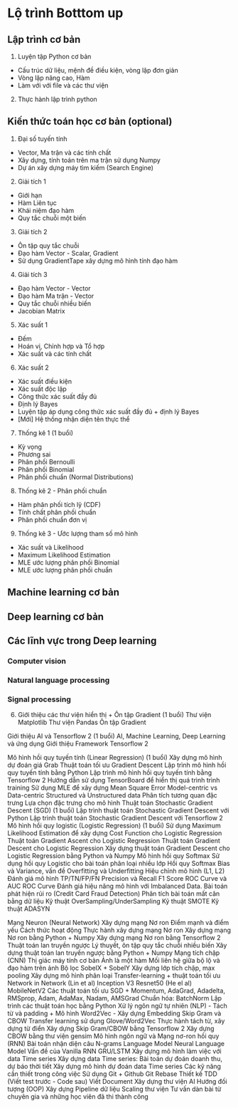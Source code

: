 # Lộ trình Botttom up

## Lập trình cơ bản

1. Luyện tập Python cơ bản
* Cấu trúc dữ liệu, mệnh đề điều kiện, vòng lặp đơn giản
* Vòng lặp nâng cao, Hàm
* Làm với với file và các thư viện

2. Thực hành lập trình python

## Kiến thức toán học cơ bản (optional)

1. Đại số tuyến tính 
* Vector, Ma trận và các tính chất
* Xây dựng, tính toán trên ma trận sử dụng Numpy
* Dự án xây dựng máy tìm kiếm (Search Engine)

2. Giải tích 1 
* Giới hạn
* Hàm Liên tục
* Khái niệm đạo hàm
* Quy tắc chuỗi một biến

3. Giải tích 2 
* Ôn tập quy tắc chuỗi
* Đạo hàm Vector - Scalar, Gradient
* Sử dụng GradientTape xây dựng mô hình tính đạo hàm

4. Giải tích 3
* Đạo hàm Vector - Vector
* Đạo hàm Ma trận - Vector
* Quy tắc chuỗi nhiều biến
* Jacobian Matrix

5. Xác suất 1
* Đếm
* Hoán vị, Chỉnh hợp và Tổ hợp
* Xác suất và các tính chất

6. Xác suất 2 
* Xác suất điều kiện
* Xác suất độc lập
* Công thức xác suất đầy đủ
* Định lý Bayes
* Luyện tập áp dụng công thức xác suất đầy đủ + định lý Bayes
* [Mới] Hệ thống nhận diện tên thực thể

7. Thống kê 1 (1 buổi)
* Kỳ vọng
* Phương sai
* Phân phối Bernoulli
* Phân phối Binomial
* Phân phối chuẩn (Normal Distributions)

8. Thống kê 2 - Phân phối chuẩn
* Hàm phân phối tích lỹ (CDF)
* Tính chất phân phối chuẩn
* Phân phối chuẩn đơn vị

9. Thống kê 3 - Ước lượng tham số mô hình
* Xác suất và Likelihood
* Maximum Likelihood Estimation
* MLE ước lượng phân phối Binomial
* MLE ước lượng phân phối chuẩn

## Machine learning cơ bản


## Deep learning cơ bản


## Các lĩnh vực trong Deep learning

### Computer vision


### Natural language processing


### Signal processing

6. Giới thiệu các thư viện hiển thị + Ôn tập Gradient (1 buổi)
Thư viện Matplotlib 
Thư viện Pandas
Ôn tập Gradient


Giới thiệu AI và Tensorflow 2 (1 buổi)
AI, Machine Learning, Deep Learning và ứng dụng
Giới thiệu Framework Tensorflow 2


Mô hình hồi quy tuyến tính (Linear Regression) (1 buổi)
Xây dựng mô hình dự đoán giá Grab
Thuật toán tối ưu Gradient Descent
Lập trình mô hình hồi quy tuyến tính bằng Python
Lập trình mô hình hồi quy tuyến tính bằng Tensorflow 2
Hướng dẫn sử dụng TensorBoard để hiển thị quá trình trình training
Sử dụng MLE để xây dựng Mean Square Error
Model-centric vs Data-centric
Structured và Unstructured data
Phân tích tương quan đặc trưng
Lựa chọn đặc trưng cho mô hình
Thuật toán Stochastic Gradient Descent (SGD) (1 buổi)
Lập trình thuật toán Stochastic Gradient Descent với Python 
Lập trình thuật toán Stochastic Gradient Descent với Tensorflow 2
Mô hình hồi quy logistic (Logistic Regression) (1 buổi)
Sử dụng Maximum Likelihood Estimation để xây dựng Cost Function cho Logistic Regression
Thuật toán Gradient Ascent cho Logistic Regression
Thuật toán Gradient Descent cho Logistic Regression
Xây dựng thuật toán Gradient Descent cho Logistic Regression bằng Python và Numpy
Mô hình hồi quy Softmax
Sử dụng hồi quy Logistic cho bài toán phân loại nhiều lớp
Hồi quy Softmax
Bias và Variance, vấn đề Overfitting và Underfitting
Hiệu chỉnh mô hình (L1, L2)
Đánh giá mô hình
TP/TN/FP/FN
Precision và Recall
F1 Score
ROC Curve và AUC ROC Curve
Đánh giá hiệu năng mô hình với Imbalanced Data.
Bài toán phát hiện rủi ro (Credit Card Fraud Detection)
Phân tích bài toán mất cân bằng dữ liệu
Kỹ thuật OverSampling/UnderSampling
Kỹ thuật SMOTE
Kỹ thuật ADASYN	

Mạng Neuron (Neural Network)
Xây dựng mạng Nơ ron 
Điểm mạnh và điểm yếu
Cách thức hoạt động
Thực hành xây dựng mạng Nơ ron
 Xây dựng mạng Nơ ron bằng Python + Numpy
Xây dựng mạng Nơ ron bằng Tensorflow 2
Thuật toán lan truyền ngược
Lý thuyết, ôn tập quy tắc chuỗi nhiều biến
Xây dựng thuật toán lan truyền ngược bằng Python + Numpy
Mạng tích chập (CNN)
Thị giác máy tính cơ bản
Ảnh là một hàm
Mối liên hệ giữa bộ lộ và đạo hàm trên ảnh
Bộ lọc SobelX + SobelY
Xây dựng lớp tích chập, max pooling
Xây dựng mô hình phân loại
Transfer-learning + thuật toán tối ưu
Network in Network (Lin et al)
Inception V3
Resnet50 (He el al)
MobileNetV2
Các thuật toán tối ưu
SGD + Momentum, AdaGrad, Adadelta, RMSprop, Adam, AdaMax, Nadam, AMSGrad
Chuẩn hóa: BatchNorm
Lập trình các thuật toán học bằng Python
Xử lý ngôn ngữ tự nhiên (NLP) - Tách từ và padding + Mô hình Word2Vec - Xây dựng Embedding
Skip Gram và CBOW
Transfer learning sử dụng Glove/Word2Vec
Thực hành tách từ, xây dựng từ điển
Xây dựng Skip Gram/CBOW bằng Tensorflow 2
Xây dựng CBOW bằng thư viện gensim
Mô hình ngôn ngữ và Mạng nơ-ron hồi quy (RNN)
Bài toán nhận diện câu
N-grams Language Model
Neural Language Model
Vấn đề của Vanilla RNN
GRU/LSTM
Xây dựng mô hình làm việc với data Time series
Xây dựng data Time series: Bài toán dự đoán doanh thu, dự báo thời tiết
Xây dựng mô hình dự đoán data Time series
Các kỹ năng cần thiết trong công việc
Sử dụng Git + Github
Git Rebase
Thiết kế TDD (Viết test trước - Code sau)
Viết Document
Xây dựng thư viện AI
Hướng đối tượng (OOP)
Xây dựng Pipeline dữ liệu
Scaling thư viện
Tư vấn dàn bài từ chuyên gia và những học viên đã thi thành công 
